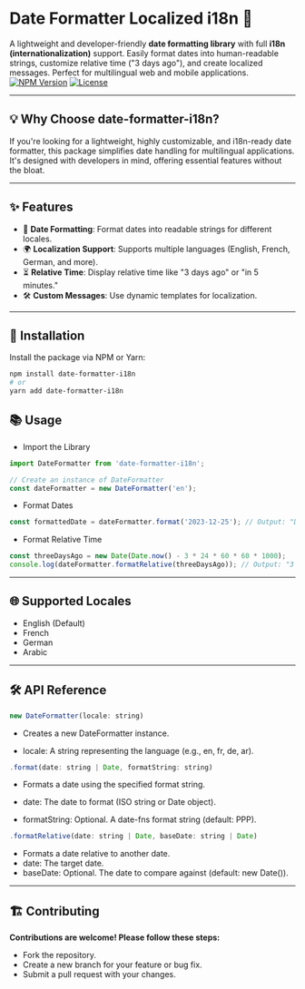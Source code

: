 # Date Formatter Localized i18n 📅

A lightweight and developer-friendly **date formatting library** with full **i18n (internationalization)** support. Easily format dates into human-readable strings, customize relative time ("3 days ago"), and create localized messages. Perfect for multilingual web and mobile applications.
[![NPM Version](https://img.shields.io/npm/v/date-formatter-i18n)](https://www.npmjs.com/package/date-formatter-i18n) 
[![License](https://img.shields.io/npm/l/date-formatter-i18n)](https://github.com/asmaelabid/date-formatter-i18n/blob/main/LICENSE)

---

## 💡 Why Choose date-formatter-i18n?
If you're looking for a lightweight, highly customizable, and i18n-ready date formatter, this package simplifies date handling for multilingual applications. It's designed with developers in mind, offering essential features without the bloat.

---

## ✨ Features
- 📆 **Date Formatting**: Format dates into readable strings for different locales.
- 🌍 **Localization Support**: Supports multiple languages (English, French, German, and more).
- ⏳ **Relative Time**: Display relative time like "3 days ago" or "in 5 minutes."
- 🛠️ **Custom Messages**: Use dynamic templates for localization.

---

## 🚀 Installation

Install the package via NPM or Yarn:

```bash
npm install date-formatter-i18n
# or
yarn add date-formatter-i18n
```

## 📚 Usage
  - Import the Library
```js
import DateFormatter from 'date-formatter-i18n';

// Create an instance of DateFormatter
const dateFormatter = new DateFormatter('en');
```

  - Format Dates
```js
const formattedDate = dateFormatter.format('2023-12-25'); // Output: "December 25, 2023"
```
  - Format Relative Time
```js
const threeDaysAgo = new Date(Date.now() - 3 * 24 * 60 * 60 * 1000);
console.log(dateFormatter.formatRelative(threeDaysAgo)); // Output: "3 days ago"
```
---

## 🌐 Supported Locales
  - English (Default)
  - French
  - German
  - Arabic

---

## 🛠️ API Reference
```js
new DateFormatter(locale: string)
```
- Creates a new DateFormatter instance.

- locale: A string representing the language (e.g., en, fr, de, ar).

```js
.format(date: string | Date, formatString: string)
```
- Formats a date using the specified format string.

- date: The date to format (ISO string or Date object).
- formatString: Optional. A date-fns format string (default: PPP).
```js
.formatRelative(date: string | Date, baseDate: string | Date)
```
- Formats a date relative to another date.
- date: The target date.
- baseDate: Optional. The date to compare against (default: new Date()).

---

## 🏗️ Contributing
**Contributions are welcome! Please follow these steps:**

  - Fork the repository.
  - Create a new branch for your feature or bug fix.
  - Submit a pull request with your changes.

